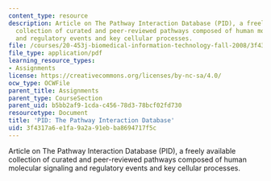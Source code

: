 ```yaml
---
content_type: resource
description: Article on The Pathway Interaction Database (PID), a freely available
  collection of curated and peer-reviewed pathways composed of human molecular signaling
  and regulatory events and key cellular processes.
file: /courses/20-453j-biomedical-information-technology-fall-2008/3f4317a6e1fa9a2a91ebba8694717f5c_pid_schaefer.pdf
file_type: application/pdf
learning_resource_types:
- Assignments
license: https://creativecommons.org/licenses/by-nc-sa/4.0/
ocw_type: OCWFile
parent_title: Assignments
parent_type: CourseSection
parent_uid: b5bb2af9-1cda-c456-78d3-78bcf02fd730
resourcetype: Document
title: 'PID: The Pathway Interaction Database'
uid: 3f4317a6-e1fa-9a2a-91eb-ba8694717f5c
---
```

Article on The Pathway Interaction Database (PID), a freely available collection of curated and peer-reviewed pathways composed of human molecular signaling and regulatory events and key cellular processes.